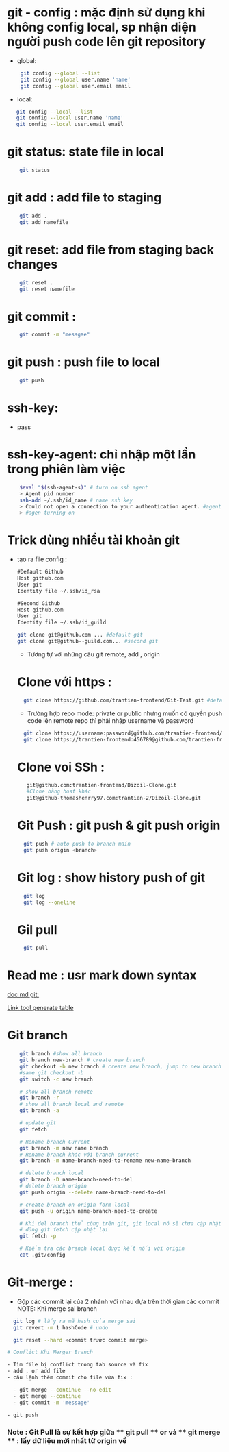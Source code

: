 # git - config : mặc định sử dụng khi không config local, sp nhận diện người push code lên git repository

- global:

  ```bash
   git config --global --list
   git config --global user.name 'name'
   git config --global user.email email
  ```

- local:

```bash
   git config --local --list
   git config --local user.name 'name'
   git config --local user.email email
```

# git status: state file in local

```bash
    git status
```

# git add : add file to staging

```bash
    git add .
    git add namefile
```

# git reset: add file from staging back changes

```bash
    git reset .
    git reset namefile
```

# git commit :

```bash
    git commit -m "messgae"
```

# git push : push file to local

```bash
    git push
```

# ssh-key:

- pass

# ssh-key-agent: chỉ nhập một lần trong phiên làm việc

```bash
    $eval "$(ssh-agent-s)" # turn on ssh agent
    > Agent pid number
    ssh-add ~/.ssh/id_name # name ssh key
    > Could not open a connection to your authentication agent. #agent turning off
    > #agen turning on
```

# Trick dùng nhiều tài khoản git

- tạo ra file config :

  ```txt
  #Default Github
  Host github.com
  User git
  Identity file ~/.ssh/id_rsa

  #Second Github
  Host github.com
  User git
  Identity file ~/.ssh/id_guild
  ```

  ```bash
  git clone git@github.com ... #default git
  git clone git@github--guild.com... #second git
  ```

  - Tương tự với những câu git remote, add , origin

  # Clone với https :

  ```bash
    git clone https://github.com/trantien-frontend/Git-Test.git #default
  ```

  - Trường hợp repo mode: private or public nhưng muốn có quyền push code lên remote repo thì phải nhập username và password

  ```bash
    git clone https://username:password@github.com/trantien-frontend/Git-Test.git
    git clone https://trantien-frontend:456789@github.com/trantien-frontend/Git-Test.git #example
  ```

  # Clone voi SSh :

  ```bash
     git@github.com:trantien-frontend/Dizoil-Clone.git
     #Clone bằng host khác
     git@github-thomashenrry97.com:trantien-2/Dizoil-Clone.git
  ```

  # Git Push : git push & git push origin

  ```bash
    git push # auto push to branch main
    git push origin <branch>
  ```

  # Git log : show history push of git

  ```bash
    git log
    git log --oneline
  ```

  # Gil pull

  ```bash
    git pull
  ```

# Read me : usr mark down syntax

[doc md git:](https://docs.github.com/en/get-started/writing-on-github/getting-started-with-writing-and-formatting-on-github/basic-writing-and-formatting-syntax)

[Link tool generate table](https://www.tablesgenerator.com/)

# Git branch

```bash
    git branch #show all branch
    git branch new-branch # create new branch
    git checkout -b new branch # create new branch, jump to new branch
    #same git checkout -b
    git switch -c new branch

    # show all branch remote
    git branch -r
    # show all branch local and remote
    git branch -a

    # update git
    git fetch

    # Rename branch Current
    git branch -m new name branch
    # Rename branch khác với branch current
    git branch -m name-branch-need-to-rename new-name-branch

    # delete branch local
    git branch -D name-branch-need-to-del
    # delete branch origin
    git push origin --delete name-branch-need-to-del

    # create branch on origin form local
    git push -u origin name-branch-need-to-create

    # Khi del branch thủ công trên git, git local nó sẽ chưa cập nhật branch bị xóa
    # dùng git fetch cập nhật lại
    git fetch -p

    # Kiểm tra các branch local được kết nối với origin
    cat .git/config
```

# Git-merge :

- Gộp các commit lại của 2 nhánh với nhau dựa trên thời gian các commit
  NOTE: Khi merge sai branch

```bash
  git log # lấy ra mã hash của merge sai
  git revert -m 1 hashCode # undo

  git reset --hard <commit trước commit merge>

# Conflict Khi Merger Branch

- Tìm file bị conflict trong tab source và fix
- add . or add file
- câu lệnh thêm commit cho file vừa fix :

  - git merge --continue --no-edit
  - git merge --continue
  - git commit -m 'message'

- git push
```

### Note : Git Pull là sự kết hợp giữa ** git pull ** or và ** git merge ** : lấy dữ liệu mới nhất từ origin về
